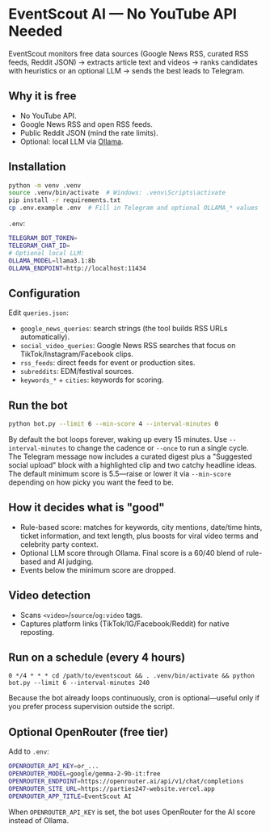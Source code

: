 # EventScout AI — No YouTube API Needed

EventScout monitors free data sources (Google News RSS, curated RSS feeds, Reddit JSON) → extracts article text and videos → ranks candidates with heuristics or an optional LLM → sends the best leads to Telegram.

## Why it is free
- No YouTube API.
- Google News RSS and open RSS feeds.
- Public Reddit JSON (mind the rate limits).
- Optional: local LLM via [Ollama](https://ollama.com).

## Installation
```bash
python -m venv .venv
source .venv/bin/activate  # Windows: .venv\Scripts\activate
pip install -r requirements.txt
cp .env.example .env  # Fill in Telegram and optional OLLAMA_* values
```
`.env`:
```bash
TELEGRAM_BOT_TOKEN=
TELEGRAM_CHAT_ID=
# Optional local LLM:
OLLAMA_MODEL=llama3.1:8b
OLLAMA_ENDPOINT=http://localhost:11434
```

## Configuration
Edit `queries.json`:
- `google_news_queries`: search strings (the tool builds RSS URLs automatically).
- `social_video_queries`: Google News RSS searches that focus on TikTok/Instagram/Facebook clips.
- `rss_feeds`: direct feeds for event or production sites.
- `subreddits`: EDM/festival sources.
- `keywords_*` + `cities`: keywords for scoring.

## Run the bot
```bash
python bot.py --limit 6 --min-score 4 --interval-minutes 0
```
By default the bot loops forever, waking up every 15 minutes. Use `--interval-minutes` to change the cadence or `--once` to run a single cycle. The Telegram message now includes a curated digest plus a "Suggested social upload" block with a highlighted clip and two catchy headline ideas.
The default minimum score is 5.5—raise or lower it via `--min-score` depending on how picky you want the feed to be.

## How it decides what is "good"
- Rule-based score: matches for keywords, city mentions, date/time hints, ticket information, and text length, plus boosts for viral video terms and celebrity party context.
- Optional LLM score through Ollama. Final score is a 60/40 blend of rule-based and AI judging.
- Events below the minimum score are dropped.

## Video detection
- Scans `<video>`/`source`/`og:video` tags.
- Captures platform links (TikTok/IG/Facebook/Reddit) for native reposting.

## Run on a schedule (every 4 hours)
```cron
0 */4 * * * cd /path/to/eventscout && . .venv/bin/activate && python bot.py --limit 6 --interval-minutes 240
```
Because the bot already loops continuously, cron is optional—useful only if you prefer process supervision outside the script.

## Optional OpenRouter (free tier)
Add to `.env`:
```bash
OPENROUTER_API_KEY=or_...
OPENROUTER_MODEL=google/gemma-2-9b-it:free
OPENROUTER_ENDPOINT=https://openrouter.ai/api/v1/chat/completions
OPENROUTER_SITE_URL=https://parties247-website.vercel.app
OPENROUTER_APP_TITLE=EventScout AI
```
When `OPENROUTER_API_KEY` is set, the bot uses OpenRouter for the AI score instead of Ollama.
